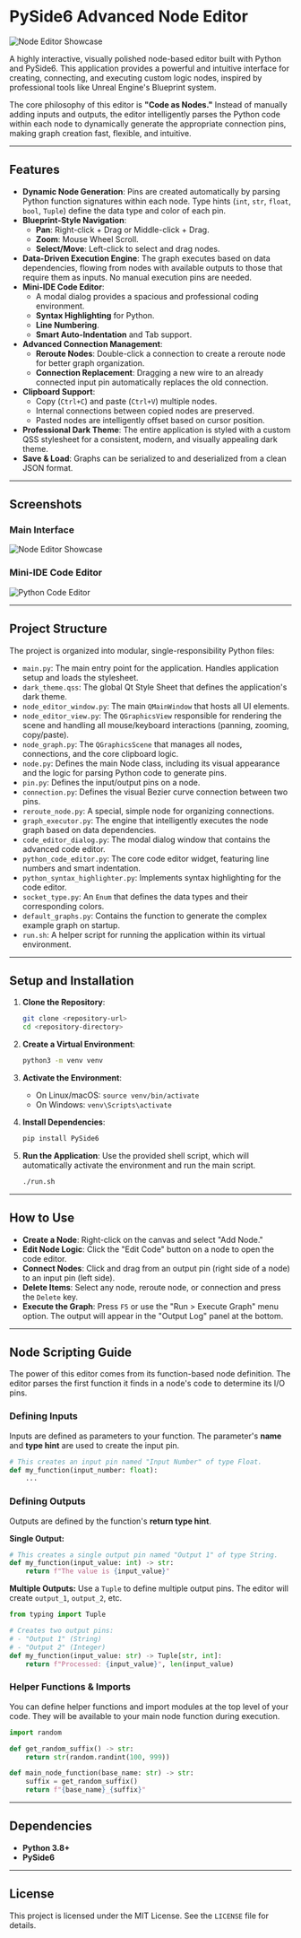 # PySide6 Advanced Node Editor

![Node Editor Showcase](images/gui.png)

A highly interactive, visually polished node-based editor built with Python and PySide6. This application provides a powerful and intuitive interface for creating, connecting, and executing custom logic nodes, inspired by professional tools like Unreal Engine's Blueprint system.

The core philosophy of this editor is **"Code as Nodes."** Instead of manually adding inputs and outputs, the editor intelligently parses the Python code within each node to dynamically generate the appropriate connection pins, making graph creation fast, flexible, and intuitive.

---

## Features

* **Dynamic Node Generation**: Pins are created automatically by parsing Python function signatures within each node. Type hints (`int`, `str`, `float`, `bool`, `Tuple`) define the data type and color of each pin.
* **Blueprint-Style Navigation**:
    * **Pan**: Right-click + Drag or Middle-click + Drag.
    * **Zoom**: Mouse Wheel Scroll.
    * **Select/Move**: Left-click to select and drag nodes.
* **Data-Driven Execution Engine**: The graph executes based on data dependencies, flowing from nodes with available outputs to those that require them as inputs. No manual execution pins are needed.
* **Mini-IDE Code Editor**:
    * A modal dialog provides a spacious and professional coding environment.
    * **Syntax Highlighting** for Python.
    * **Line Numbering**.
    * **Smart Auto-Indentation** and Tab support.
* **Advanced Connection Management**:
    * **Reroute Nodes**: Double-click a connection to create a reroute node for better graph organization.
    * **Connection Replacement**: Dragging a new wire to an already connected input pin automatically replaces the old connection.
* **Clipboard Support**:
    * Copy (`Ctrl+C`) and paste (`Ctrl+V`) multiple nodes.
    * Internal connections between copied nodes are preserved.
    * Pasted nodes are intelligently offset based on cursor position.
* **Professional Dark Theme**: The entire application is styled with a custom QSS stylesheet for a consistent, modern, and visually appealing dark theme.
* **Save & Load**: Graphs can be serialized to and deserialized from a clean JSON format.

---

## Screenshots

### Main Interface
![Node Editor Showcase](images/gui.png)

### Mini-IDE Code Editor
![Python Code Editor](images/python_editor.png)

---

## Project Structure

The project is organized into modular, single-responsibility Python files:

* `main.py`: The main entry point for the application. Handles application setup and loads the stylesheet.
* `dark_theme.qss`: The global Qt Style Sheet that defines the application's dark theme.
* `node_editor_window.py`: The main `QMainWindow` that hosts all UI elements.
* `node_editor_view.py`: The `QGraphicsView` responsible for rendering the scene and handling all mouse/keyboard interactions (panning, zooming, copy/paste).
* `node_graph.py`: The `QGraphicsScene` that manages all nodes, connections, and the core clipboard logic.
* `node.py`: Defines the main Node class, including its visual appearance and the logic for parsing Python code to generate pins.
* `pin.py`: Defines the input/output pins on a node.
* `connection.py`: Defines the visual Bezier curve connection between two pins.
* `reroute_node.py`: A special, simple node for organizing connections.
* `graph_executor.py`: The engine that intelligently executes the node graph based on data dependencies.
* `code_editor_dialog.py`: The modal dialog window that contains the advanced code editor.
* `python_code_editor.py`: The core code editor widget, featuring line numbers and smart indentation.
* `python_syntax_highlighter.py`: Implements syntax highlighting for the code editor.
* `socket_type.py`: An `Enum` that defines the data types and their corresponding colors.
* `default_graphs.py`: Contains the function to generate the complex example graph on startup.
* `run.sh`: A helper script for running the application within its virtual environment.

---

## Setup and Installation

1.  **Clone the Repository**:
    ```bash
    git clone <repository-url>
    cd <repository-directory>
    ```

2.  **Create a Virtual Environment**:
    ```bash
    python3 -m venv venv
    ```

3.  **Activate the Environment**:
    * On Linux/macOS: `source venv/bin/activate`
    * On Windows: `venv\Scripts\activate`

4.  **Install Dependencies**:
    ```bash
    pip install PySide6
    ```

5.  **Run the Application**:
    Use the provided shell script, which will automatically activate the environment and run the main script.
    ```bash
    ./run.sh
    ```

---

## How to Use

* **Create a Node**: Right-click on the canvas and select "Add Node."
* **Edit Node Logic**: Click the "Edit Code" button on a node to open the code editor.
* **Connect Nodes**: Click and drag from an output pin (right side of a node) to an input pin (left side).
* **Delete Items**: Select any node, reroute node, or connection and press the `Delete` key.
* **Execute the Graph**: Press `F5` or use the "Run > Execute Graph" menu option. The output will appear in the "Output Log" panel at the bottom.

---

## Node Scripting Guide

The power of this editor comes from its function-based node definition. The editor parses the first function it finds in a node's code to determine its I/O pins.

### Defining Inputs
Inputs are defined as parameters to your function. The parameter's **name** and **type hint** are used to create the input pin.

```python
# This creates an input pin named "Input Number" of type Float.
def my_function(input_number: float):
    ...
```

### Defining Outputs
Outputs are defined by the function's **return type hint**.

**Single Output:**
```python
# This creates a single output pin named "Output 1" of type String.
def my_function(input_value: int) -> str:
    return f"The value is {input_value}"
```

**Multiple Outputs:**
Use a `Tuple` to define multiple output pins. The editor will create `output_1`, `output_2`, etc.

```python
from typing import Tuple

# Creates two output pins:
# - "Output 1" (String)
# - "Output 2" (Integer)
def my_function(input_value: str) -> Tuple[str, int]:
    return f"Processed: {input_value}", len(input_value)
```

### Helper Functions & Imports
You can define helper functions and import modules at the top level of your code. They will be available to your main node function during execution.

```python
import random

def get_random_suffix() -> str:
    return str(random.randint(100, 999))

def main_node_function(base_name: str) -> str:
    suffix = get_random_suffix()
    return f"{base_name}_{suffix}"
```

---

## Dependencies

* **Python 3.8+**
* **PySide6**

---

## License

This project is licensed under the MIT License. See the `LICENSE` file for details.
